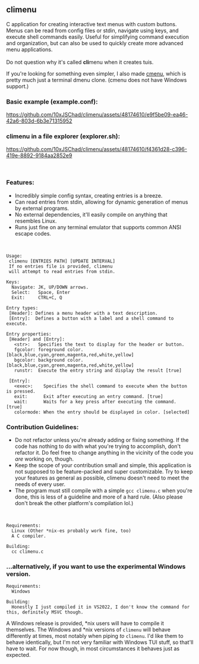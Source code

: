 ## climenu
C application for creating interactive text menus with custom buttons. Menus can be read from config files or stdin, navigate using keys, and execute shell commands easily. Useful for simplifying command execution and organization, but can also be used to quickly create more advanced menu applications.<br><br>
Do not question why it's called **cli**menu when it creates tuis.

If you're looking for something even simpler, I also made [cmenu](https://github.com/10xJSChad/cmenu), which is pretty much just a terminal dmenu clone. (cmenu does not have Windows support.)

### Basic example (example.conf):

https://github.com/10xJSChad/climenu/assets/48174610/e9f5be09-ea46-42a6-803d-6b3e71315952

### climenu in a file explorer (explorer.sh):

https://github.com/10xJSChad/climenu/assets/48174610/f4361d28-c396-419e-8892-9184aa2852e9


<br>

### Features:
  - Incredibly simple config syntax, creating entries is a breeze.
  - Can read entries from stdin, allowing for dynamic generation of menus by external programs.
  - No external dependencies, it'll easily compile on anything that resembles Linux.
  - Runs just fine on any terminal emulator that supports common ANSI escape codes.

<br>

```
Usage:
 climenu [ENTRIES PATH] [UPDATE INTERVAL]
 If no entries file is provided, climenu
 will attempt to read entries from stdin.

Keys:
  Navigate: JK, UP/DOWN arrows.
  Select:   Space, Enter
  Exit:     CTRL+C, Q

Entry types:
 [Header]: Defines a menu header with a text description.
 [Entry]:  Defines a button with a label and a shell command to execute.
 
Entry properties:
 [Header] and [Entry]:
   <str>:   Specifies the text to display for the header or button.
   fgcolor: foreground color. [black,blue,cyan,green,magenta,red,white,yellow]
   bgcolor: background color. [black,blue,cyan,green,magenta,red,white,yellow]
   runstr:  Execute the entry string and display the result [true]

 [Entry]:
   <exec>:    Specifies the shell command to execute when the button is pressed.
   exit:      Exit after executing an entry command. [true]
   wait:      Waits for a key press after executing the command. [true]
   colormode: When the entry should be displayed in color. [selected]
```

### Contribution Guidelines:
  * Do not refactor unless you're already adding or fixing something. If the code has nothing to do with what you're trying to accomplish, don't refactor it. Do feel free to change anything in the vicinity of the code you *are* working on, though.
  * Keep the scope of your contribution small and simple, this application is not supposed to be feature-packed and super customizable. Try to keep your features as general as possible, climenu doesn't need to meet the needs of every user.
  * The program must still compile with a simple ```gcc climenu.c``` when you're done, this is less of a guideline and more of a hard rule. (Also please don't break the other platform's compilation lol.)

<br>


```
Requirements:
  Linux (Other *nix-es probably work fine, too)
  A C compiler.

Building:
  cc climenu.c
```

### ...alternatively, if you want to use the experimental Windows version.

```
Requirements:
  Windows

Building:
  Honestly I just compiled it in VS2022, I don't know the command for this, definitely MSVC though.
```

A Windows release is provided, *nix users will have to compile it themselves.
The Windows and *nix versions of ```climenu``` will behave differently at times, most notably when piping *to* ```climenu```.
I'd like them to behave identically, but I'm not very familiar with Windows TUI stuff, so that'll have to wait.
For now though, in most circumstances it behaves just as expected.
  

